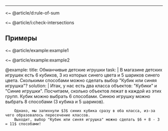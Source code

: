 
---

<~ @article/d:rule-of-sum

<~ @article/i:check-intersections

## Примеры

<~ @article/example:example1

<~ @article/example:example2

@example:
    title: Обманчивые детские игрушки
    task: |
        В магазине детских игрушек есть $6$ кубиков, $3$ из которых синего цвета и $5$ шариков синего цвета.
        Сколькими способами можно сделать выбор "Кубик или синяя игрушка"?
    solution: |
        Итак, у нас есть два класса объектов: "Кубики" и "Синие игрушки".
        Посчитаем, сколько объектов лежат в каждой из этих групп.
        Кубик можно выбрать $6$ способами.
        Синюю игрушку можно выбрать $8$ способами ($3$ кубика и $5$ шариков).

        Однако, мы запихнули $3$ синих кубика сразу в оба класса, из-за чего образовалось пересечение классов.
        Выходит, выбор "Кубик или синяя игрушка" можно сделать $6 + 8 - 3 = 11$ способами!